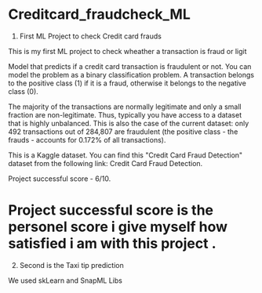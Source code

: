 # Creditcard_fraudcheck_ML
1. First ML Project to check Credit card frauds

This is my first ML project to check wheather a transaction is fraud or ligit 


Model that predicts if a credit card transaction is fraudulent or not.
You can model the problem as a binary classification problem. A transaction belongs to the positive class (1) if it is a fraud,
otherwise it belongs to the negative class (0).

The majority of the transactions are normally legitimate and only a small fraction are non-legitimate. Thus, typically you have access to a dataset that is highly unbalanced.
This is also the case of the current dataset: only 492 transactions out of 284,807 are fraudulent (the positive class - the frauds - accounts for 0.172% of all transactions).

This is a Kaggle dataset. You can find this "Credit Card Fraud Detection" dataset from the following link: Credit Card Fraud Detection.

Project successful score - 6/10.

# Project successful score is the personel score i give myself how satisfied i am with this project .


2. Second is the Taxi tip prediction 

We used skLearn and SnapML Libs 

